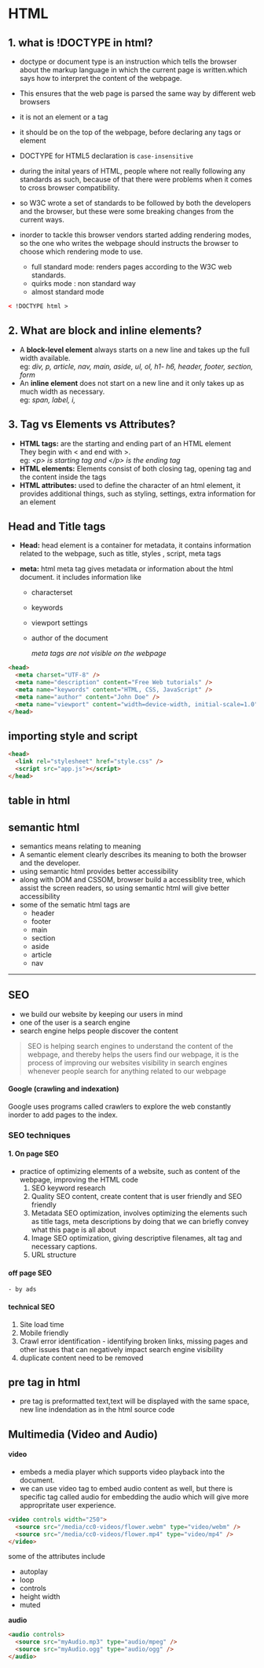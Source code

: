 # HTML

## 1. what is !DOCTYPE in html?

- doctype or document type is an instruction which tells the browser about the markup language in which the current page is written.which says how to interpret the content of the webpage.
- This ensures that the web page is parsed the same way by different web browsers
- it is not an element or a tag
- it should be on the top of the webpage, before declaring any tags or element
- DOCTYPE for HTML5 declaration is `case-insensitive`
- during the inital years of HTML, people where not really following any standards as such, because of that there were problems when it comes to cross browser compatibility.
- so W3C wrote a set of standards to be followed by both the developers and the browser, but these were some breaking changes from the current ways.
- inorder to tackle this browser vendors started adding rendering modes, so the one who writes the webpage should instructs the browser to choose which rendering mode to use.

  - full standard mode: renders pages according to the W3C web standards.
  - quirks mode : non standard way
  - almost standard mode

```html
< !DOCTYPE html >
```

## 2. What are block and inline elements?

- A **block-level element** always starts on a new line and takes up the full width available.  
   eg: _div, p, article, nav, main, aside, ul, ol, h1- h6, header, footer, section, form_
- An **inline element** does not start on a new line and it only takes up as much width as necessary.  
  eg: _span, label, i,_

## 3. Tag vs Elements vs Attributes?

- **HTML tags:** are the starting and ending part of an HTML element  
  They begin with < and end with >.  
   eg: _\<p> is starting tag and \</p> is the ending tag_
- **HTML elements:** Elements consist of both closing tag, opening tag and the content inside the tags
- **HTML attributes:** used to define the character of an html element, it provides additional things, such as styling, settings, extra information for an element

## Head and Title tags

- **Head:** head element is a container for metadata, it contains information related to the webpage, such as title, styles , script, meta tags
- **meta:** html meta tag gives metadata or information about the html document. it includes information like

  - characterset
  - keywords
  - viewport settings
  - author of the document

    _meta tags are not visible on the webpage_

```html
<head>
  <meta charset="UTF-8" />
  <meta name="description" content="Free Web tutorials" />
  <meta name="keywords" content="HTML, CSS, JavaScript" />
  <meta name="author" content="John Doe" />
  <meta name="viewport" content="width=device-width, initial-scale=1.0" />
</head>
```

## importing style and script

```html
<head>
  <link rel="stylesheet" href="style.css" />
  <script src="app.js"></script>
</head>
```

## table in html

## semantic html

- semantics means relating to meaning
- A semantic element clearly describes its meaning to both the browser and the developer.
- using semantic html provides better accessibility
- along with DOM and CSSOM, browser build a accessiblity tree, which assist the screen readers, so using semantic html will give better accessibility
- some of the sematic html tags are
  - header
  - footer
  - main
  - section
  - aside
  - article
  - nav

---

## SEO

- we build our website by keeping our users in mind
- one of the user is a search engine
- search engine helps people discover the content

> SEO is helping search engines to understand the content of the webpage, and thereby helps the users find our webpage, it is the process of improving our websites visibility in search engines whenever people search for anything related to our webpage

#### Google (crawling and indexation)

Google uses programs called crawlers to explore the web constantly inorder to add pages to the index.

### SEO techniques

#### 1. On page SEO

- practice of optimizing elements of a website, such as content of the webpage, improving the HTML code
  1. SEO keyword research
  2. Quality SEO content, create content that is user friendly and SEO friendly
  3. Metadata SEO optimization, involves optimizing the elements such as title tags, meta descriptions by doing that we can briefly convey what this page is all about
  4. Image SEO optimization, giving descriptive filenames, alt tag and necessary captions.
  5. URL structure

#### off page SEO

    - by ads

#### technical SEO

1. Site load time
2. Mobile friendly
3. Crawl error identification - identifying broken links, missing pages and other issues that can negatively impact search engine visibility
4. duplicate content need to be removed

## pre tag in html

- pre tag is preformatted text,text will be displayed with the same space, new line indendation as in the html source code

## Multimedia (Video and Audio)

#### **video**

- embeds a media player which supports video playback into the document.
- we can use video tag to embed audio content as well, but there is specific tag called audio for embedding the audio which will give more appropritate user experience.

```html
<video controls width="250">
  <source src="/media/cc0-videos/flower.webm" type="video/webm" />
  <source src="/media/cc0-videos/flower.mp4" type="video/mp4" />
</video>
```

some of the attributes include

- autoplay
- loop
- controls
- height width
- muted

**audio**

```html
<audio controls>
  <source src="myAudio.mp3" type="audio/mpeg" />
  <source src="myAudio.ogg" type="audio/ogg" />
</audio>
```
